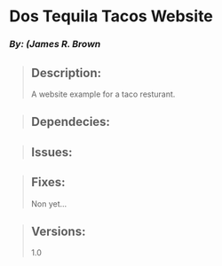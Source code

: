 # Dos Tequila Tacos Website
### *By: (James R. Brown*

> ## Description:  
>  A website example for a taco resturant.
>
>  
  
> ## Dependecies:
>
>
>  
  
> ## Issues:  
>
>
>  
  
> ## Fixes:  
> Non yet...
  
> ## Versions:  
> 1.0
>
>  




